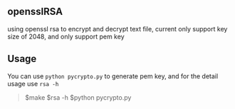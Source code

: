 opensslRSA
--------------
using openssl rsa to encrypt and decrypt text file, current only support key size of 2048,
and only support pem key

Usage
--------------
You can use `python pycrypto.py` to generate pem key, and for the detail usage use `rsa -h`

> $make
> $rsa -h
> $python pycrypto.py

